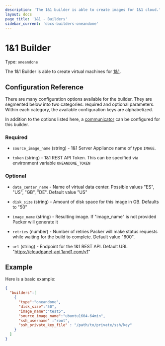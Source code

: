 ```yaml
---
description: 'The 1&1 builder is able to create images for 1&1 cloud.'
layout: docs
page_title: '1&1 - Builders'
sidebar_current: 'docs-builders-oneandone'
---
```


# 1&1 Builder

Type: `oneandone`

The 1&1 Builder is able to create virtual machines for [1&1](https://www.1and1.com/).

## Configuration Reference

There are many configuration options available for the builder. They are
segmented below into two categories: required and optional parameters. Within
each category, the available configuration keys are alphabetized.

In addition to the options listed here, a
[communicator](/docs/templates/communicator.html) can be configured for this
builder.

### Required

-   `source_image_name` (string) - 1&1 Server Appliance name of type `IMAGE`.

-   `token` (string) - 1&1 REST API Token. This can be specified via environment variable `ONEANDONE_TOKEN`

### Optional

-   `data_center_name` - Name of virtual data center. Possible values "ES", "US", "GB", "DE". Default value "US"

-   `disk_size` (string) - Amount of disk space for this image in GB. Defaults to "50"

-   `image_name` (string) - Resulting image. If "image\_name" is not provided Packer will generate it

-   `retries` (number) - Number of retries Packer will make status requests while waiting for the build to complete. Default value "600".

-   `url` (string) - Endpoint for the 1&1 REST API. Default URL "<https://cloudpanel-api.1and1.com/v1>"

## Example

Here is a basic example:

``` json
{
  "builders":[
    {
      "type":"oneandone",
      "disk_size":"50",
      "image_name":"test5",
      "source_image_name":"ubuntu1604-64min",
      "ssh_username" :"root",
      "ssh_private_key_file" : "/path/to/private/ssh/key"
    }
  ]
}
```
